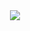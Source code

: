 <div style="display: flex; justify-content: center; align-items:center;">
    <img src="../assets/brabo.png">
</div>

